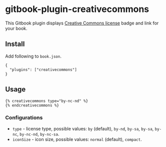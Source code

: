 # gitbook-plugin-creativecommons

This Gitbook plugin displays [Creative Commons license](https://creativecommons.org/choose/) badge and link for your book.

## Install

Add following to `book.json`.

```
{
  "plugins": ["creativecommons"]
}
```

## Usage

```
{% creativecommons type="by-nc-nd" %}
{% endcreativecommons %}
```

### Configurations

* `type` - license type, possible values: `by` (default), `by-nd`, `by-sa`, `by-sa`, `by-nc`, `by-nc-nd`, `by-nc-sa`.
* `iconSize` - icon size, possible values: `normal` (default), `compact`.